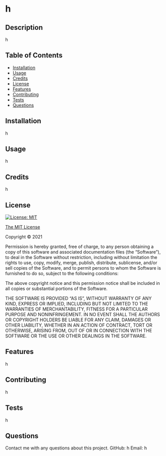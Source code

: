 
  # h

  ## Description 
  
  h

  ## Table of Contents
  
  * [Installation](#installation)
  * [Usage](#usage)
  * [Credits](#credits)
  * [License](#license)
  * [Features](#features)
  * [Contributing](#contributing)
  * [Tests](#tests)
  * [Questions](#questions)
  
  
  ## Installation
  
  h
  
  ## Usage
  
  h
  
  ## Credits
  
  h  
  
  ## License
  
  
[![License: MIT](https://img.shields.io/badge/License-MIT-yellow.svg)](https://opensource.org/licenses/MIT) 
    
[The MIT License](https://mit-license.org/)

Copyright © 2021

Permission is hereby granted, free of charge, to any person obtaining a copy of this software and associated documentation files (the “Software”), to deal in the Software without restriction, including without limitation the rights to use, copy, modify, merge, publish, distribute, sublicense, and/or sell copies of the Software, and to permit persons to whom the Software is furnished to do so, subject to the following conditions:
    
The above copyright notice and this permission notice shall be included in all copies or substantial portions of the Software.
    
THE SOFTWARE IS PROVIDED “AS IS”, WITHOUT WARRANTY OF ANY KIND, EXPRESS OR IMPLIED, INCLUDING BUT NOT LIMITED TO THE WARRANTIES OF MERCHANTABILITY, FITNESS FOR A PARTICULAR PURPOSE AND NONINFRINGEMENT. IN NO EVENT SHALL THE AUTHORS OR COPYRIGHT HOLDERS BE LIABLE FOR ANY CLAIM, DAMAGES OR OTHER LIABILITY, WHETHER IN AN ACTION OF CONTRACT, TORT OR OTHERWISE, ARISING FROM, OUT OF OR IN CONNECTION WITH THE SOFTWARE OR THE USE OR OTHER DEALINGS IN THE SOFTWARE.

  
  ## Features
  
  h
  
  ## Contributing
  
  h
  
  ## Tests
  
  h
  
  ## Questions

  Contact me with any questions about this project. GitHub: h  Email: h
  